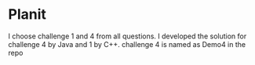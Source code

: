 # Planit
I choose challenge 1 and 4 from all questions. I developed the solution for challenge 4 by Java and 1 by C++.
challenge 4 is named as Demo4 in the repo
